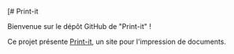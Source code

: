 [# Print-it

Bienvenue sur le dépôt GitHub de "Print-it" !

Ce projet présente [Print-it](https://tpiq81.github.io/Print-it), un site pour l'impression de documents.
